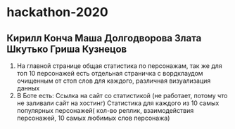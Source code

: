 # hackathon-2020
## Кирилл Конча Маша Долгодворова Злата Шкутько Гриша Кузнецов
1) На главной странице общая статистика по персонажам, так же для топ 10 персонажей есть отдельная страничка с вордклаудом очищенным от стоп слов для каждого, различная визуализация данных 
2) В Боте есть:
Ссылка на сайт со статистикой (не работает, потому что не заливали сайт на хостинг)
Статистика для каждого из 10 самых популярных персонажей( кол-во реплик, взаимодействия персонажей, 10 самых любимых слов персонажа)
